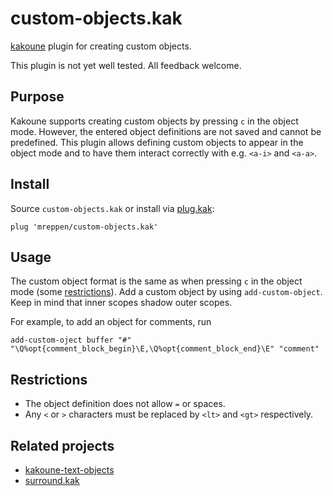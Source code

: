 # custom-objects.kak

[kakoune](https://kakoune.org) plugin for creating custom objects.

This plugin is not yet well tested. All feedback welcome.

## Purpose
Kakoune supports creating custom objects by pressing `c` in the object mode. However, the entered object definitions are not saved and cannot be predefined. This plugin allows defining custom objects to appear in the object mode and to have them interact correctly with e.g. `<a-i>` and `<a-a>`.

## Install
Source `custom-objects.kak` or install via [plug.kak](https://github.com/andreyorst/plug.kak):
```
plug 'mreppen/custom-objects.kak'
```

## Usage
The custom object format is the same as when pressing `c` in the object mode (some [restrictions](#restrictions)). Add a custom object by using `add-custom-object`. Keep in mind that inner scopes shadow outer scopes.

For example, to add an object for comments, run
```
add-custom-oject buffer "#" "\Q%opt{comment_block_begin}\E,\Q%opt{comment_block_end}\E" "comment"
```

## Restrictions
 - The object definition does not allow `=` or spaces.
 - Any `<` or `>` characters must be replaced by `<lt>` and `<gt>` respectively.


## Related projects
- [kakoune-text-objects](https://github.com/Delapouite/kakoune-text-objects)
- [surround.kak](https://github.com/alexherbo2/surround.kak)
